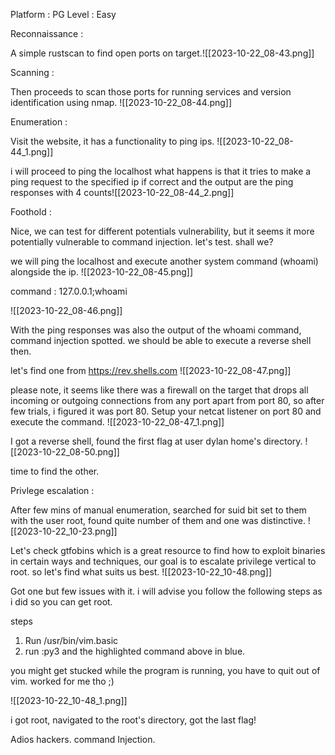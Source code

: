 Platform : PG
Level : Easy

Reconnaissance :

A simple rustscan to find open ports on target.![[2023-10-22_08-43.png]]

Scanning :

Then proceeds to scan those ports for running services and version identification using nmap. ![[2023-10-22_08-44.png]]

Enumeration : 

Visit the website, it has a functionality to ping ips. ![[2023-10-22_08-44_1.png]]

i will proceed to ping the localhost what happens is that it tries to make a  ping request to the specified ip if correct and the output are the ping responses with 4 counts![[2023-10-22_08-44_2.png]]

Foothold :

Nice, we can test for different potentials vulnerability, but it seems it more potentially vulnerable to command injection. let's test. shall we?

we will ping the localhost and execute another system command (whoami) alongside the ip. ![[2023-10-22_08-45.png]]

command : 127.0.0.1;whoami

![[2023-10-22_08-46.png]]

With the ping responses was also the output of the whoami command, command injection spotted. we should be able to execute a reverse shell then. 

let's find one from https://rev.shells.com  ![[2023-10-22_08-47.png]]

please note, it seems like there was a firewall on the target that drops all incoming or outgoing connections from any port apart from port 80, so after few trials, i figured it was port 80. Setup your netcat listener on port 80 and execute the command. ![[2023-10-22_08-47_1.png]]

I got a reverse shell, found the first flag at user dylan home's directory. 
![[2023-10-22_08-50.png]]

time to find the other.  

Privlege escalation :

After few mins of manual enumeration, searched for suid bit set to them with the user root, found quite number of them and one was distinctive. ![[2023-10-22_10-23.png]]

Let's check gtfobins which is a great resource to find how to exploit binaries in certain ways and techniques, our goal is to escalate privilege vertical to root. so let's find what suits us best. ![[2023-10-22_10-48.png]]

Got one but few issues with it. i will advise you follow the following steps as i did so you can get root. 

steps
1. Run /usr/bin/vim.basic
2. run :py3 and the highlighted command above in blue.

you might get stucked while the program is running, you have to quit out of vim.
worked for me tho ;)

![[2023-10-22_10-48_1.png]]

i got root, navigated to the root's directory, got the last flag!

Adios hackers. 
command Injection. 